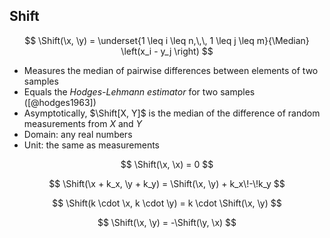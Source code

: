 ## Shift

$$
\Shift(\x, \y) = \underset{1 \leq i \leq n,\,\, 1 \leq j \leq m}{\Median} \left(x_i - y_j \right)
$$

- Measures the median of pairwise differences between elements of two samples
- Equals the *Hodges-Lehmann estimator* for two samples ([@hodges1963])
- Asymptotically, $\Shift[X, Y]$ is the median of the difference of random measurements from $X$ and $Y$
- Domain: any real numbers
- Unit: the same as measurements

$$
\Shift(\x, \x) = 0
$$

$$
\Shift(\x + k_x, \y + k_y) = \Shift(\x, \y) + k_x\!-\!k_y
$$

$$
\Shift(k \cdot \x, k \cdot \y) = k \cdot \Shift(\x, \y)
$$

$$
\Shift(\x, \y) = -\Shift(\y, \x)
$$
